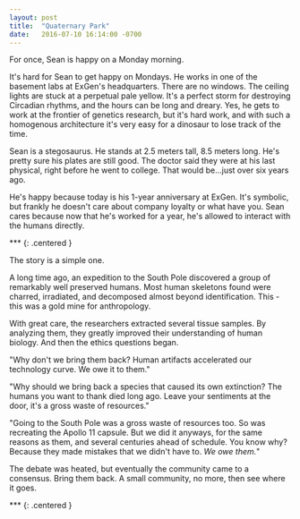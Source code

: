 ```yaml
---
layout: post
title:  "Quaternary Park"
date:   2016-07-10 16:14:00 -0700
---
```


For once, Sean is happy on a Monday morning.

It's hard for Sean to get happy on Mondays. He works in one of the basement
labs at ExGen's headquarters. There are no windows. The ceiling lights are stuck
at a perpetual pale yellow. It's a perfect storm for destroying Circadian rhythms,
and the hours can be long and dreary.
Yes, he gets to work at the frontier of genetics
research, but it's hard work, and with such a homogenous architecture it's
very easy for a dinosaur to lose track of the time.

Sean is a stegosaurus. He stands at 2.5 meters tall, 8.5 meters long. He's
pretty sure his plates are still good. The doctor said they were at his last
physical, right before he went to college. That would be...just over six
years ago.

He's happy because today is his 1-year anniversary at ExGen. It's symbolic, but
frankly he doesn't care about company loyalty or what have you.
Sean cares because now that he's worked for a year, he's allowed to interact
with the humans directly.

\*\*\*
{: .centered }

The story is a simple one.

A long time ago, an expedition to the South Pole discovered a group of
remarkably well preserved humans. Most human skeletons found were charred,
irradiated, and decomposed almost beyond identification. This - this was a
gold mine for anthropology.

With great care, the researchers extracted several tissue samples. By analyzing
them, they greatly improved their understanding of human biology.
And then the ethics questions began.

"Why don't we bring them back? Human artifacts accelerated our technology curve.
We owe it to them."

"Why should we bring back a species that caused its own extinction? The humans
you want to thank died long ago. Leave your sentiments at the door, it's a
gross waste of resources."

"Going to the South Pole was a gross waste of resources too. So was recreating
the Apollo 11 capsule. But we did it anyways, for the same reasons as them, and
several centuries ahead of schedule. You know why? Because they made mistakes
that we didn't have to. *We owe them.*"

The debate was heated, but eventually the community came to a consensus. Bring
them back. A small community, no more, then see where it goes.

\*\*\*
{: .centered }
